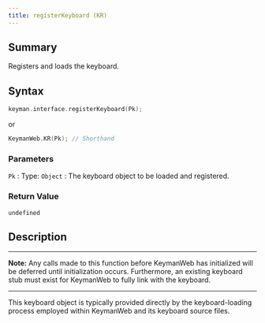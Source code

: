 ```yaml
---
title: registerKeyboard (KR)
---
```


## Summary

Registers and loads the keyboard.

## Syntax

```c
keyman.interface.registerKeyboard(Pk);
```

or

```c
KeymanWeb.KR(Pk); // Shorthand
```

### Parameters

`Pk`
:   Type: `Object`
:   The keyboard object to be loaded and registered.

### Return Value

`undefined`

## Description

---
**Note:** Any calls made to this function before KeymanWeb has initialized will be deferred until initialization occurs. Furthermore, an existing keyboard stub must exist for KeymanWeb to fully link with the keyboard.

---
This keyboard object is typically provided directly by the keyboard-loading process employed within KeymanWeb and its keyboard source files.

